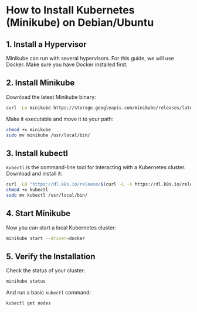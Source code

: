 # How to Install Kubernetes (Minikube) on Debian/Ubuntu

## 1. Install a Hypervisor

Minikube can run with several hypervisors. For this guide, we will use Docker. Make sure you have Docker installed first.

## 2. Install Minikube

Download the latest Minikube binary:

```bash
curl -Lo minikube https://storage.googleapis.com/minikube/releases/latest/minikube-linux-amd64
```

Make it executable and move it to your path:

```bash
chmod +x minikube
sudo mv minikube /usr/local/bin/
```

## 3. Install kubectl

`kubectl` is the command-line tool for interacting with a Kubernetes cluster. Download and install it:

```bash
curl -LO "https://dl.k8s.io/release/$(curl -L -s https://dl.k8s.io/release/stable.txt)/bin/linux/amd64/kubectl"
chmod +x kubectl
sudo mv kubectl /usr/local/bin/
```

## 4. Start Minikube

Now you can start a local Kubernetes cluster:

```bash
minikube start --driver=docker
```

## 5. Verify the Installation

Check the status of your cluster:

```bash
minikube status
```

And run a basic `kubectl` command:

```bash
kubectl get nodes
```
